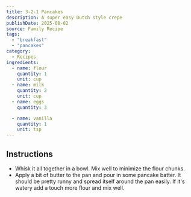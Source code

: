 ```yaml
---
title: 3-2-1 Pancakes
description: A super easy Dutch style crepe
publishDate: 2025-08-02
source: Family Recipe
tags:
  - "breakfast"
  - "pancakes"
category:
  - Recipes
ingredients:
  - name: flour
    quantity: 1
    unit: cup
  - name: milk
    quantity: 2
    unit: cup
  - name: eggs
    quantity: 3

  - name: vanilla
    quantity: 1
    unit: tsp
---
```


## Instructions

- Whisk it all together in a bowl. Mix well to minimize the flour chunks.
- Apply a bit of butter to the pan and pour in some pancake batter. It should be pretty runny and spread itself around the pan easily. If it's watery add a touch more flour and mix well.
